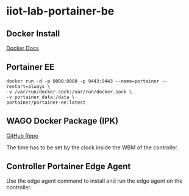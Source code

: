 # iiot-lab-portainer-be



## Docker Install

[Docker Docs](https://docs.docker.com/engine/install/debian/)


## Portainer EE

    docker run -d -p 8000:8000 -p 9443:9443 --name=portainer --restart=always \
    -v /var/run/docker.sock:/var/run/docker.sock \
    -v portainer_data:/data \
    portainer/portainer-ee:latest

## WAGO Docker Package (IPK)

[GitHub Repo](https://github.com/WAGO/docker-ipk)

The time has to be set by the clock inside the WBM of the controller.

## Controller Portainer Edge Agent

Use the edge agent command to install and run the edge agent on the controller.
